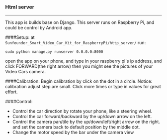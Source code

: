 ### Html server
----------
This app is builds base on Django.
This server runs on Raspberry Pi, and could be control by Android app.

####Setup:
at `Sunfounder_Smart_Video_Car_Kit_for_RaspberryPi/http_server/` run:

	sudo python manage.py runserver 0.0.0.0:8000

open the app on your phone, and type in your raspberry pi's ip address, and click FORWARD(the right arrow) then you might see the pictures of your Video Cars camera.

####Calibration:
Begin calibration by click on the dot in a circle. Notice: calibration adjust step are small. Click more times or type in values for great effort.

####Control:
 - Control the car direction by rotate your phone, like a steering wheel.
 - Control the car forward/backward by the up/down arrow on the left.
 - Control the camera pan/tile by the up/down/left/right arrow on the right. and set the camera back to default position by the middle dot.
 - Change the motor speed by the bar under the camera view
